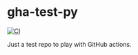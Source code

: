 # gha-test-py
[![CI](https://github.com/davekznza/gha-test-py/actions/workflows/ci.yml/badge.svg)](https://github.com/davekznza/gha-test-py/actions/workflows/ci.yml)

Just a test repo to play with GitHub actions.
